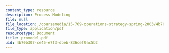 ```yaml
---
content_type: resource
description: Process Modeling
file: null
file_location: /coursemedia/15-769-operations-strategy-spring-2003/4b70b307ce45e7f3dbeb836cef9ac5b2_promodel.pdf
file_type: application/pdf
resourcetype: Document
title: promodel.pdf
uid: 4b70b307-ce45-e7f3-dbeb-836cef9ac5b2
---
```

